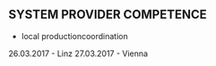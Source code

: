 ## SYSTEM PROVIDER COMPETENCE

+ local productioncoordination

26.03.2017 - Linz
27.03.2017 - Vienna
